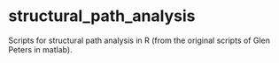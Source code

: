 # structural_path_analysis
Scripts for structural path analysis in R (from the original scripts of Glen Peters in matlab). 
